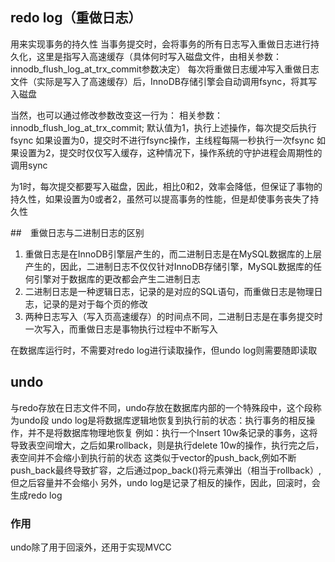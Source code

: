 ## redo log（重做日志）
用来实现事务的持久性
当事务提交时，会将事务的所有日志写入重做日志进行持久化，这里是指写入高速缓存（具体何时写入磁盘文件，由相关参数：innodb_flush_log_at_trx_commit参数决定）
每次将重做日志缓冲写入重做日志文件（实际是写入了高速缓存）后，InnoDB存储引擎会自动调用fsync，将其写入磁盘

当然，也可以通过修改参数改变这一行为：
相关参数：innodb_flush_log_at_trx_commit;
默认值为1，执行上述操作，每次提交后执行fsync
如果设置为0，提交时不进行fsync操作，主线程每隔一秒执行一次fsync
如果设置为2，提交时仅仅写入缓存，这种情况下，操作系统的守护进程会周期性的调用sync

为1时，每次提交都要写入磁盘，因此，相比0和2，效率会降低，但保证了事物的持久性，如果设置为0或者2，虽然可以提高事务的性能，但是却使事务丧失了持久性


##　重做日志与二进制日志的区别
1. 重做日志是在InnoDB引擎层产生的，而二进制日志是在MySQL数据库的上层产生的，因此，二进制日志不仅仅针对InnoDB存储引擎，MySQL数据库的任何引擎对于数据库的更改都会产生二进制日志
2. 二进制日志是一种逻辑日志，记录的是对应的SQL语句，而重做日志是物理日志，记录的是对于每个页的修改
3. 两种日志写入（写入页高速缓存）的时间点不同，二进制日志是在事务提交时一次写入，而重做日志是事物执行过程中不断写入

在数据库运行时，不需要对redo log进行读取操作，但undo log则需要随即读取

## undo
与redo存放在日志文件不同，undo存放在数据库内部的一个特殊段中，这个段称为undo段
undo log是将数据库逻辑地恢复到执行前的状态：执行事务的相反操作，并不是将数据库物理地恢复
例如：执行一个Insert 10w条记录的事务，这将导致表空间增大，之后如果rollback，则是执行delete 10w的操作，执行完之后，表空间并不会缩小到执行前的状态
这类似于vector的push_back,例如不断push_back最终导致扩容，之后通过pop_back()将元素弹出（相当于rollback）,但之后容量并不会缩小
另外，undo log是记录了相反的操作，因此，回滚时，会生成redo log

### 作用
undo除了用于回滚外，还用于实现MVCC

